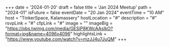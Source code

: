 +++
date = '2024-01-20'
draft = false
title = 'Jan 2024 Meetup'
path = "2024-01"
isFuture = false
eventDate = "20 Jan 2024"
eventTime = "10 AM"
host = "TinkerSpace, Kalamassery"
hostLocation = "#"
description = "#"
rsvpLink = "#"
cfpLink = "#"
image = ""
imageBig = "https://pbs.twimg.com/media/GESiP8KWcAAsIkO?format=jpg&name=4096x4096"
highlightsLink = "https://www.youtube.com/watch?v=mzJJ4u7JuQM"
+++
